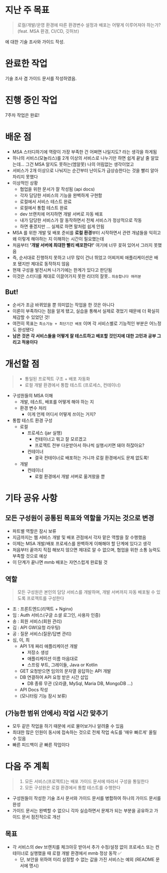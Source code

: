 # 지난 주 목표

> 로컬/개발/운영 환경에 따른 환경변수 설정과 배포는 어떻게 이루어져야 하는가? (feat. MSA 환경, CI/CD, 깃허브)

에 대한 기술 조사와 가이드 작성.

# 완료한 작업

기술 조사 겸 가이드 문서를 작성하였음.

# 진행 중인 작업

7주차 작업은 완료!

# 배운 점

- MSA 스터디하기에 역량이 가장 부족한 건 어쩌면 나일지도? 라는 생각을 하게됨
- 하나의 서비스(모놀리스)를 2개 이상의 서비스로 나누기만 하면 쉽게 끝날 줄 알았는데... 그건 MSA 알지도 못하는(엠알못) 나의 어림없는 생각이었고
- 서비스가 2개 이상으로 나눠지는 순간부터 난이도가 급상승한다는 것을 빨리 알아 차리지 못했다
- 이상적인 상황
    - 협업을 위한 문서가 잘 작성됨 (api docs)
    - 각자 담당한 서비스의 기능을 완벽하게 구현함
    - 로컬에서 서비스 테스트 완료
    - 로컬에서 통합 테스트 완료
    - dev 브랜치에 머지하면 개발 서버로 자동 배포
    - 내가 담당한 서비스가 잘 동작하면서 전체 서비스가 정상적으로 작동
    - 하면 좋겠지만 ... 실제로 하면 말처럼 쉽게 안됨
- MSA 를 위한 개발 및 배포 준비를 **로컬 환경**부터 시작하면서 관련 개념들을 익히고 왜 이렇게 해야하는 지 이해하는 시간이 필요했는데
- 처음부터 **'개발 서버에 최대한 빨리 배포한다!'** 여기에 너무 꽂혀 있어서 그러지 못했음
- 즉, 순서대로 진행하지 못하고 너무 많이 건너 뛰었고 어찌저찌 애플리케이션은 배포 됐지만 제대로 동작하지 않음
- 현재 구성을 발전시켜 나가기에는 한계가 있다고 판단됨
- 이것은 스터디를 제대로 이끌어가지 못한 리더의 잘못.. `죄송합니다 여러분`

## But!

- 순서가 조금 바뀌었을 뿐 의미없는 작업을 한 것은 아니다
- 이론이 부족하다는 점을 알게 됐고, 실습을 통해서 실제로 겪었기 때문에 더 확실히 체감할 수 있었던 것!
- 여전히 목표는 `최소기능 + 최단기간 배포` 이며 각 서비스별로 기능적인 부분은 어느정도 완성됐다
- **남은 것은 각 서비스들을 어떻게 잘 테스트하고 배포할 것인지에 대한 고민과 공부 그리고 적용이다**

# 개선할 점

> - 통일된 프로젝트 구조 + 배포 자동화
> - 로컬 개발 환경에서 통합 테스트 (프로세스, 컨테이너)

- 구성원들의 MSA 이해
    - 개발, 테스트, 배포를 어떻게 해야 하는 지
    - 환경 변수 처리
      - 이게 언제 어디서 어떻게 쓰이는 거지?
- 통합 테스트 환경 구성
    - 로컬
        - 프로세스 (jar 실행)
          - 컨테이너고 뭐고 잘 모르겠고
          - 프로젝트 전부 다운받아서 하나씩 실행시키면 돼야 하잖아요?
        - 컨테이너
          - 결국 컨테이너로 배포하는 거니까 로컬 환경에서도 문제 없도록!
    - 개발
        - 컨테이너
          - 로컬 환경에서 개발 서버로 옮겨왔을 뿐

# 기타 공유 사항

## 모든 구성원이 공통된 목표와 역할을 가지는 것으로 변경

- 파트별 역할은 잠시 보류
- 지금까지는 웹 서비스 개발 및 배포 관점에서 각자 맡은 역할을 잘 수행했음
- 이제는 MSA 개발/배포 프로세스를 완벽하게 이해해야 할 단계에 있다고 생각
- 처음부터 끝까지 직접 해보지 않으면 제대로 알 수 없으며, 협업을 위한 소통 능력도 부족할 것으로 예상
- 이 단계가 끝나면 mmb 배포는 자연스럽게 완료될 것

## 역할

> 모든 구성원은 본인의 담당 서비스를 개발하며, 개발 서버까지 자동 배포될 수 있도록 프로젝트를 구성한다

- 조 : 프론트엔드(리액트 + Nginx)
- 임 : Auth 서비스(구글 소셜 로그인, 사용자 인증)
- 송 : 회원 서비스(회원 관리)
- 김 : API GW(요청 라우팅)
- 공 : 질문 서비스(질문/답변 관리)
- 심, 이, 최
    - API 1개 짜리 애플리케이션 개발
        - 저장소 생성
        - 애플리케이션 이름 마음대로
        - 스프링 부트, 그레이들, Java or Kotlin
    - GET 요청받으면 임의의 문자열 응답하는 API 개발
    - DB 연결하여 API 요청 받은 시간 삽입
        - DB 종류 무관 (오라클, MySql, Maria DB, MongoDB ...)
    - API Docs 작성
    - (모니터링 기능 잠시 보류)

## (가능한 범위 안에서) 작업 시간 맞추기

- 모두 같은 작업을 하기 때문에 서로 물어보거나 알려줄 수 있음
- 최대한 많은 인원이 동시에 접속하는 것으로 전체 작업 속도를 '매우 빠르게' 올릴 수 있음
- 빠른 피드백이 곧 빠른 작업이다

# 다음 주 계획

> 1. 모든 서비스(프로젝트)는 배포 가이드 문서에 따라서 구성을 통일한다
> 2. 모든 구성원은 로컬 환경에서 통합 테스트를 수행한다

- 구성원들이 작성한 기술 조사 문서와 가이드 문서를 병합하여 하나의 가이드 문서를 완성
- 가이드 문서는 완벽할 수 없으니 각자 실습하면서 문제가 되는 부분을 공유하고 가이드 문서 점진적으로 개선

## 목표

- 각 서비스의 dev 브랜치를 체크아웃 받아서 추가 수정/설정 없이 프로세스 또는 컨테이너로 실행했을 때 로컬 개발 환경에서 mmb 정상 동작 ✅
    - 단, 보안을 위하여 미리 설정할 수 없는 값을 가진 서비스는 예외 (README 문서에 명시)